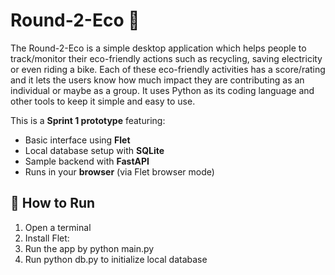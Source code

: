 # Round-2-Eco 🌱
The Round-2-Eco is a simple desktop application which helps people to track/monitor their eco-friendly actions 
such as recycling, saving electricity or even riding a bike. Each of these eco-friendly activities has a 
score/rating and it lets the users know how much impact they are contributing as an individual or maybe 
as a group. It uses Python as its coding language and other tools to keep it simple and easy to use.

This is a **Sprint 1 prototype** featuring:
- Basic interface using **Flet**
- Local database setup with **SQLite**
- Sample backend with **FastAPI**
- Runs in your **browser** (via Flet browser mode)

## 🔧 How to Run

1. Open a terminal
2. Install Flet:
3. Run the app by python main.py
4. Run python db.py to initialize local database
